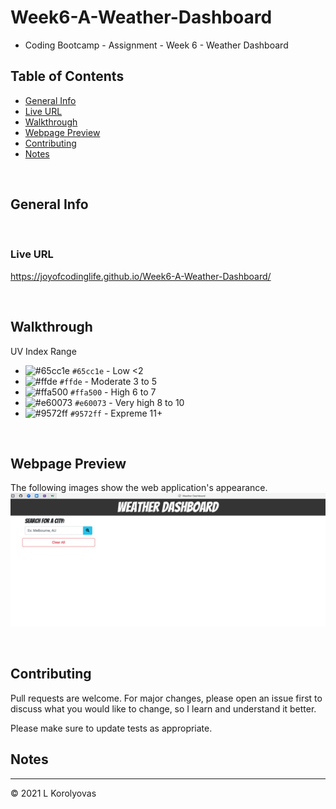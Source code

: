 # Week6-A-Weather-Dashboard
* Coding Bootcamp - Assignment - Week 6 - Weather Dashboard

## Table of Contents
* [General Info](#general-info)
* [Live URL](#live-url)
* [Walkthrough](#walkthrough)
* [Webpage Preview](#webpage-preview)
* [Contributing](#contributing)
* [Notes](#notes)

<br>

## General Info

<br>

### Live URL
https://joyofcodinglife.github.io/Week6-A-Weather-Dashboard/

<br>

## Walkthrough

UV Index Range
- ![#65cc1e](https://via.placeholder.com/15/65cc1e/000000?text=+) `#65cc1e` - Low           <2
- ![#ffde](https://via.placeholder.com/15/ffde/000000?text=+) `#ffde` - Moderate            3 to 5 
- ![#ffa500](https://via.placeholder.com/15/ffa500/000000?text=+) `#ffa500` - High          6 to 7 
- ![#e60073](https://via.placeholder.com/15/e60073/000000?text=+) `#e60073` - Very high     8 to 10 
- ![#9572ff](https://via.placeholder.com/15/9572ff/000000?text=+) `#9572ff` - Expreme       11+ 

<br>

## Webpage Preview
The following images show the web application's appearance.
![Webpage Preview](./assets/images/WebpagePreview.png)

<br>

## Contributing
Pull requests are welcome. For major changes, please open an issue first to discuss what you would like to change, so I learn and understand it better.

Please make sure to update tests as appropriate.
<br>

## Notes

---
© 2021 L Korolyovas